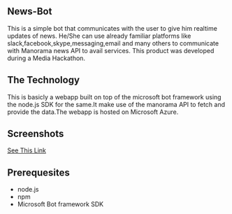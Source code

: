 
## News-Bot

This is a simple bot that communicates with the user to give him realtime updates of news. He/She can use already familiar platforms like slack,facebook,skype,messaging,email
and many others to communicate with Manorama news API  to avail services.
This product was developed during a Media Hackathon.


## The Technology

This is basicly a webapp built on top of the microsoft bot framework using the node.js SDK for the same.It make use of the manorama API to 
fetch and provide the data.The webapp is hosted on Microsoft Azure.

## Screenshots
<a href="http://imgur.com/a/ZhDaJ">See This Link</a>

## Prerequesites
<ul>
<li>node.js</li>
<li>npm</li>
<li>Microsoft Bot framework SDK</li>
</ul>
